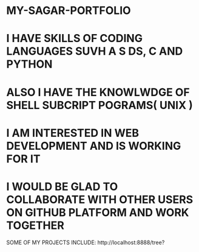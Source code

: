 # MY-SAGAR-PORTFOLIO
# I HAVE SKILLS OF CODING LANGUAGES SUVH A S DS, C AND PYTHON 
# ALSO I HAVE THE KNOWLWDGE OF SHELL SUBCRIPT POGRAMS( UNIX )
# I AM INTERESTED IN WEB DEVELOPMENT AND IS WORKING FOR IT
# I WOULD BE GLAD TO COLLABORATE WITH OTHER USERS ON GITHUB PLATFORM AND WORK TOGETHER

SOME OF MY PROJECTS INCLUDE:
http://localhost:8888/tree?
